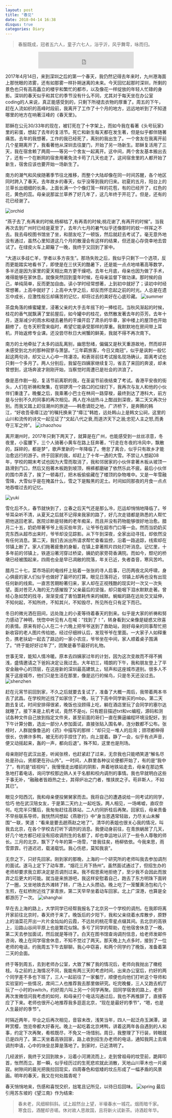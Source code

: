 ```yaml
---
layout: post
title: "春见"
date: 2018-04-14 16:38
disqus: true
categories: Diary
---
```


> 春服既成，冠者五六人，童子六七人，浴乎沂，风乎舞雩，咏而归。

<center>
<iframe frameborder="no" border="0" marginwidth="0" marginheigh
t="0" width="298" height="52" src="http://music.163.com/outchain/player?type=2&amp;id=26111688&amp;auto=1&amp;height=32"> </iframe>
</center>

2017年4月14日，来到深圳之后的第一个春天，我仍然记得去年来时，九州港海面上那恍眼的浓雾，还有如那雾一样扑朔迷离的未来。今天回忆起那时深圳，所剩的景色也只有高高矗立的楼宇和繁忙的都市，以及像花一样绽放的年轻人忙碌的身影。深圳的春天似乎和其它的季节没有什么不同，尤其对于每天坐在办公室coding的人来说，真正能感受到的，只剩下所褪去衣物的厚重了。周五的下午，赶在人流如织的高峰时段前，我离开了工作了十个月的地方，远远地听到了不知道哪里的地方在响著汪峰的《春天里》。

耶稣在公元30/33年的现在，被钉死在了十字架上，而如今我在看著《头号玩家》里的彩蛋，想起了去年的复活节。死亡和新生每天都在发生著，但是似乎都伴随著痛苦。去年的我想著，工作的我已经死了，离别的我出生了。一个舍友在我离开前几个星期离开了，我看著他从深圳去往厦门，开始了另一场新生。耶稣复活用了三天，我在宿舍赖了两周——等另一个舍友一起离开。这中间，两个舍友基本搬出去了，还有一个在断网的宿舍用著免流卡苟了几天也走了。这间宿舍里的人都开始了新生，宿舍应该也要开始一场新生了。

南方的潮气和风侯随著季节往北推移，而整个大陆却像在同一时间苏醒，各个地区同时跨入了春天。去年故乡的春天，似乎没等到我的归来。初夏的五月，阳台上的兰草长出细细的长条，上面长满一个个像灯笼一样的花苞，有的已经开了，红色的花，黄色的蕊。母亲说那盆兰草养了好几年了，这几年终于开花了。但是，还有的花已经谢了。

![orchid](../../../../assets/images/1572260304.jpg)

“燕子去了,有再来的时候;杨柳枯了,有再青的时候;桃花谢了,有再开的时候”。当我再次去到广州时已经是夏至了，去年六七月的暑气似乎还像那时的蚊一样挥之不去。我去母校图书馆坐了坐，和朋友吃了一顿饭，然后就赶去考试了。毫无意外地没有通过，虽然心里知道这几个月的散漫会有这样的结果，但还是心存侥幸地去尝试了。在绿皮火车上颠簸了一晚，我终于又回到了家中。

“大道以多歧亡羊，学者以多方丧生”。那场失败之后，我似乎只剩下一个选项，反而更能踏实地看书了，即使是在三伏天的酷暑下，还是能一点点地啃著高等数学，多半还是因为家里的夏天相比南方更干燥吧。去年七月底，母亲也因为做了手术，难得能够在家休息。就像突然回到童年时候，在母亲监督下做功课。那时候的自己，单纯简单，反而更加自由。读小学时经常想著，上到初中就好了；读初中时经常想著，上高中就好了；上高中大学之后，却反而怀恋起之前的时光。人总是在遗忘中成长，应激性般忘却痛苦的记忆，却将过去的美好在心底珍藏。
![summer](../../../../assets/images/IMG_1648.JPG)

茶盘角落的蜂蜜罐里，浸著父亲的大手去年摇下的一捧桂花。当秋风渐起的时候，桂花的香气就飘满了堂前屋后，如今罐中的桂花，依然散发著去年的芬芳。去年十月，逐渐减少的雨水和褪去暑热的干燥开启了肃杀的华章，家中楼上的屋顶也开始翻修了，在冬天积雪来临时，希望它能承受那样的厚重。我默默地在房间带上耳机，开始返修专业课。还没尝尽秋日大闸蟹的鲜美，我就不得不再次南下。

南方的土地牵扯了太多的战乱离别，幽思愁绪，偏偏又是秋天重游故地，然而却并未感受到北方的那种寂寥与萧瑟。“三年羁旅客，今日又南冠”，似乎是讽刺一般忆起这两句诗，却又让人心中一阵凄凉。和表哥前往考试报名现场确认，距离考试也只剩一个多月了。两人分别后，我留在四姨家继续复习，省去了来回的奔波，却未曾想到，这场奔波才刚刚开始，当察觉时周遭已是社会的洪浪了。

像是恶作剧一般，复活节前离职的我，在圣诞节前夜结束了考试。香港平安夜的街头，人们在祈祷和聚集，在铜锣湾一个路口的红绿灯下，我再次与友人和他的小伙伴们重逢了。晚餐之后，我乘著小巴士在林间一路穿梭，最终到达了港科大，前方是与分别不久的同事的再次相见。两人在冷战热斗上酣战到深夜，第二天又再次分别。而我又踏上赶往潮州的旅途——韩愈谪贬之地，广济桥下，是奔腾的韩江，“好收吾骨瘴江边”的嘱托换来了“瘴江”韩姓，远处韩山上是韩文公祠，这里的山川和流传的诗文一起见证了“文起八代之衰,而道济天下之溺;忠犯人主之怒,而勇夺三军之帅”。
![chaozhou](../../../../assets/images/IMG_9349.JPG)

离开潮州时，2017年只剩下两天了，就算是在广州，也能感受到一丝丝凉意，冬夜里，小蛮腰下，三个人骑著小黄车在路上狂奔著，“行走在冬夜的冷风中，飘散的，踩碎的，都是梦”，歌声里新的一年降临了。倦怠了离合，似乎只有故乡才能治愈远行的游子。终于回家的我，却赶上了十年一遇的大雪。不禁让人想起08年，学校的期末考试也因为大雪而取消了，我和邻居家的小伙伴拿著木板从坡顶一路滑到门口，然后又抱著木板跑到坡顶，棉裤都磨破了依然乐此不疲。最后小伙伴的围巾弄丢了，挨了一顿毒打，把木板偷偷藏在了楼顶的杂物堆中。又是一年雪融雪降，大雪似乎是在掩盖什么，雪之下是黢黑的泥土。时间如同那夜的月食一点点地吞噬过去的记忆。

![yuki](../../../../assets/images/IMG_9937.JPG)

雪化后不久，春节就快到了，立春之后天气还是那么冷，厄运却悄悄地降临了。爷爷耳朵听不清，从夏天之后就不记得来我家的路了，好几次走错都是熟悉的人帮忙把他送回老家。医院诊断是轻微的老年痴呆，而且并没有药物能够很好地治愈。腊月二十五，奶奶带著爷爷上街买些年货，让爷爷在超市门口等一会。然而当奶奶买完东西从超市出来时，爷爷却没见踪影。从下午到深夜，全家出动寻找，却依然没有任何消息。第二天，我们去派出所请求帮忙查看监控，沿着一路追踪，线索却在邻镇上断了。家人们拖著疲惫的身躯，在镇上拿著照片四处打听消息。记忆里，十多年前的邻镇上，铁道沿著河穿过桥梁，姨奶奶家旁荷香满院。而如今，颓圮的桥墩已经被围起来，四周也全是早已凋敝的院落，年关已近，失者杳音，寒风苦吟。

腊月二十七，菜市场前的电线杆上贴着一张张的寻人启事，已历两夜北风呼啸，身心俱疲的家人们似乎也做好了最坏的打算。眼见日落将近，邻镇上却再也没有出现任何新的线索。一直苦苦期盼著归来，家人却在正视残酷的现实时一次又一次失望。面对苍茫人海的无力感摧毁了父亲最后的坚强，却只能咽下泪水默默走著。曾经心急如焚的找寻，渐渐变成了害怕噩耗传来的缄默。蜿蜒的路在远处交叉延伸，不知何起，不知所终，不知其兴，不知毁尽，所见所在只有足下而已。

冬日的微光洒在田间，远处陇上的小麦等待着春天的到来。似乎是大家的祈祷和努力感动了神明，恍惚中听见有人在喊：“找到了！”，转身看到父亲像是疑惑又欣喜的表情。原来有好心人在二十六晚上把爷爷送到了救助站，刚好母亲的同事帮忙把新收容的老人图片传给她，经过仔细辨认后，发现爷爷在里面。一大家子人如释重负，携老扶幼一起去了路边的一家小农庄，爷爷坐在中间，家人顺着桌子围满了。“终于能好好过年了”，团聚是春节最好的礼物。

世事无常，能知人情冷暖。原本去四姨家过年的计划，因为这次变故而不得不搁浅，盛情邀请之下爸妈决定让我过去。大年初三，晴朗的下午，我和朋友登上了平安金融中心的顶层，在这座新的深圳最高建筑上，轻声和这座城市道别。很多人不属于这座城市，他们只是生活在那里，像是远行的候鸟，只是冬天还没过去。
![shenzhen](../../../../assets/images/IMG_1092.JPG)

赶在元宵节前回到家，不久之后就要去复试了，准备了大概一周后，我带着两本书去了武昌。在学校附近找了如家住了一晚，玩了下高中同学新买的mbp。第二天跑去复试，时间安排得很紧，晚饭也没顾得上吃，躺在酒店里玩了会同学的塞尔达就睡了。接下来是上机考试，竟然不是oj，只有题目描述txt和vc编程，源码和测试各种文件自己放到指定文件夹，甚至前面的哥们一直在撕逼编程环境没配好。到下午计算分数，选出一部分人参加面试，直接张贴入围名单，连分数都不公布。张榜时，人群就像鲁迅的《药》中描写的那样：“却只见一堆人的后背；颈项都伸得很长，仿佛许多鸭，被无形的手捏住了的，向上提着。静了一会，似乎有点声音，便又动摇起来，轰的一声，都向后退”。殊不知，这里也是刑场。

母亲刚好在武汉出差，听闻张榜，也赶紧赶了过来，无奈我也只能哂笑道“解名尽处是孙山，贤郎更在孙山外”。一时间，人群里各种议论便都开始了，有的是“我中了”，有的是“歧视吗”，我慢慢走出楼前的阴影，奔着地铁站走去，母亲在那边焦急地打着电话，询问学校那边熟人关于名额和校内调剂的事情。我也早就明白这些于事无补，“融融者皆趋热之士，其得炉冶之门者，惟挟炭之子。苟非斯人，不如其已”。

眼见夕阳西沉，我和母亲便投舅舅家而去。我将自己的遭遇说给一同考试的同学，恰巧
他在武汉陪女友，于是第二天约上一起吃饭。两人相见，一场唏嘘，直叹奈何。吃完半只蟹后，我匆匆赶往高铁站，二人约同折桂后再聚。回家后，母亲责备不早些联系导师，我恍然间想起《燕歌行》中“身当恩遇常轻敌，力尽关山未解围”一联，笑道：“看来是要去趟燕赵之地了”。清华的表姐也很关心我的情况，叫我去北京，在各个学校去打听下调剂的消息。我便动身前往，在青旅蜗居了几天，好几个地方都已经没有招收调剂生的名额了，却也幸运地认识了一些令人尊敬的师长。三月的北京，飘下了今年的第一场雪，“昔我往矣，杨柳依依。今我来思，雨雪霏霏。行道迟迟，载渴载饥。我心伤悲，莫知我哀”。

无奈之下，只好先回家。刚到家的那晚，上海的一个研究所的老师叫我去参加调剂的面试。遂马上定下了动车票，“烟花三月下扬州”。虽然面试通过了，但招生办的老师却要求我立即决定是否调剂过来。我不假思索地拒绝了，至少我不会因此而放弃之后更大的可能。就当是来旅游吧，我这样安慰着自己，跑去了东方明珠下面转了一圈，又坐地铁去外滩转了转，广场上人头攒动。晚上吃了一笼蟹黄汤包和几个生煎，在虹桥附近找了家青旅，第二天早早坐着动车回家。北上广深港，也算是全都游历了一次。
![shanghai](../../../../assets/images/IMG_1438.JPG)

早在去上海的路上，大学同学已经帮我报名了北京另一个学校的调剂。在我即将离开家前往北京时，春天终于来了。晚饭后的夕阳下，我和父亲绕着水库散步，原野上的油菜花开出一片片金灿灿的云霞，不远处的桃花零星点缀其间。去北京的高铁上，沿路山谷间平原上也是繁花似锦。多亏了同学的帮助，在他宿舍休息了一晚，第二天去参加面试，然后就是等待了。白天在图书馆查询调剂信息，给老师发邮件咨询，晚上在同学宿舍休息，不知不觉过了两天。那天晚上九点多时，接到了一位老师的电话，约我周五下午去聊聊。我心中窃喜，和两个同学约了晚饭，准备着第二天的会面。

终于等到周五，去到老师办公室，大致了解了我的情况后，老师向我抛出了橄榄枝。与之前的上海情况不同，我能有两三天的考虑时间，出来办公室后，约好的两个同学差不多也下班了，三人一起前往了一家餐厅，顺便也向他们打听这个导师和实验室的一些情况，席间二人也推荐我去那里做研究。吃完晚餐，三人又跑去机厅玩了一小时的switch，约好周六叫上另一个同学再聚。回同学宿舍的路上，老师再次发微信问我考虑的如何，和母亲打个电话沟通过后，我也不再推辞了，直接答应了下来。老师也很开心地推荐我多逛逛北京，“现在是最好的季节”，“嗯，也是人生最好的季节”。

时隔近两年，毕业之后再次相见，音容未改，浅笑当年，四人一起泛舟玉渊潭，湖畔赏樱，饱览帝都大好春光。晚上一起吃着北京烤鸭，讲着这两年各自遇到的人和事，约定下次再聚，肴核既尽，不免又一场惜别。周日，我整理了下行装，转眼就已是四月了。第二天坐着高铁回家，路上收到招生办老师的电话，通知我网上去填调剂申请，心中的块垒总算是落地了。到家时，已近清明了。

几经波折，我终于又回到故乡，沿着小河溯流而上，走到曾祖母的坟茔前，跪拜叩首，怅然而立。那一瞬，似乎经历过的生死悲欢就此消散，天地山川草木也一片阒寂。树隙间的晨光把我拉回现实，四周春色和低矮的坟丘形成了一幅矛盾的风景画。明年的春天，我又在何处踏青呢？

春天悄悄地来，伤感和喜悦交织，拙笔且记所见，以待日后回味。
![spring](../../../../assets/images/IMG_1468.JPG)
最后引用苏东坡的《望江南》作为结束:

> 春未老，风细柳斜斜。试上超然台上望，半壕春水一城花。烟雨暗千家。
寒食后，酒醒却咨嗟。休对故人思故国，且将新火试新茶。诗酒趁年华。